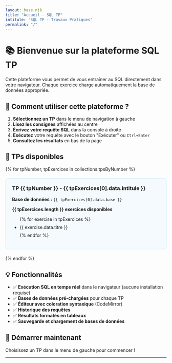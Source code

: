 ```yaml
---
layout: base.njk
title: "Accueil - SQL TP"
intitule: "SQL TP - Travaux Pratiques"
permalink: "/"
---
```


# 📚 Bienvenue sur la plateforme SQL TP

Cette plateforme vous permet de vous entraîner au SQL directement dans votre navigateur. Chaque exercice charge automatiquement la base de données appropriée.

## 🎯 Comment utiliser cette plateforme ?

1. **Sélectionnez un TP** dans le menu de navigation à gauche
2. **Lisez les consignes** affichées au centre
3. **Écrivez votre requête SQL** dans la console à droite
4. **Exécutez** votre requête avec le bouton "Exécuter" ou `Ctrl+Enter`
5. **Consultez les résultats** en bas de la page

## 📖 TPs disponibles

{% for tpNumber, tpExercices in collections.tpsByNumber %}
<div class="tp-card">
  <h3>TP {{ tpNumber }} - {{ tpExercices[0].data.intitule }}</h3>
  <p><strong>Base de données :</strong> <code>{{ tpExercices[0].data.base }}</code></p>
  <p><strong>{{ tpExercices.length }} exercices disponibles</strong></p>
  <ul>
    {% for exercise in tpExercices %}
    <li>
      <a href="{{ exercise.url }}">{{ exercise.data.titre }}</a>
    </li>
    {% endfor %}
  </ul>
</div>
{% endfor %}

## 💡 Fonctionnalités

- ✅ **Exécution SQL en temps réel** dans le navigateur (aucune installation requise)
- ✅ **Bases de données pré-chargées** pour chaque TP
- ✅ **Éditeur avec coloration syntaxique** (CodeMirror)
- ✅ **Historique des requêtes**
- ✅ **Résultats formatés en tableaux**
- ✅ **Sauvegarde et chargement de bases de données**

## 🚀 Démarrer maintenant

Choisissez un TP dans le menu de gauche pour commencer !

---

<style>
.tp-card {
  background: rgba(79, 190, 255, 0.05);
  border: 1px solid rgba(79, 190, 255, 0.2);
  border-radius: 8px;
  padding: 20px;
  margin: 20px 0;
}

.tp-card h3 {
  color: var(--accent-blue);
  margin-top: 0;
}

.tp-card ul {
  margin-top: 10px;
}

.tp-card li {
  margin: 8px 0;
}

.tp-card a {
  color: var(--text-primary);
  text-decoration: none;
  transition: color 0.2s;
}

.tp-card a:hover {
  color: var(--accent-blue);
}
</style>
